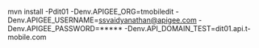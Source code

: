 mvn install -Pdit01 -Denv.APIGEE_ORG=tmobiledit -Denv.APIGEE_USERNAME=ssvaidyanathan@apigee.com -Denv.APIGEE_PASSWORD=***** -Denv.API_DOMAIN_TEST=dit01.api.t-mobile.com
